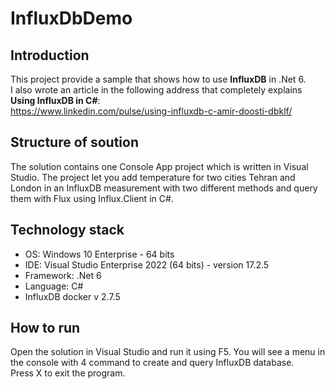 # InfluxDbDemo

## Introduction
This project provide a sample that shows how to use **InfluxDB** in .Net 6.  
I also wrote an article in the following address that completely explains **Using InfluxDB in C#**:  
https://www.linkedin.com/pulse/using-influxdb-c-amir-doosti-dbklf/ 

## Structure of soution
The solution contains one Console App project which is written in Visual Studio. The project let you add temperature for two cities Tehran and London in an InfluxDB measurement with two different methods and query them with Flux using Influx.Client in C#.  

## Technology stack
- OS: Windows 10 Enterprise - 64 bits
- IDE: Visual Studio Enterprise 2022 (64 bits) - version 17.2.5
- Framework: .Net 6
- Language: C#
- InfluxDB docker v 2.7.5

## How to run
Open the solution in Visual Studio and run it using F5. You will see a menu in the console with 4 command to create and query InfluxDB database.  
Press X to exit the program.


